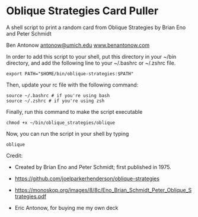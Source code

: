 Oblique Strategies Card Puller 
====================

A shell script to print a random card from Oblique Strategies by Brian Eno and Peter Schmidt

Ben Antonow antonow@umich.edu
www.benantonow.com



In order to add this script to your shell, put this directory in your ~/bin directory, and add the following line to your ~/.bashrc or ~/.zshrc file.

```
export PATH="$HOME/bin/oblique-strategies:$PATH"
```

Then, update your rc file with the following command:

```
source ~/.bashrc # if you're using bash
source ~/.zshrc # if you're using zsh
```

Finally, run this command to make the script executable

```
chmod +x ~/bin/oblique_strategies/oblique
```

Now, you can run the script in your shell by typing 

```
oblique
```

Credit:

* Created by Brian Eno and Peter Schmidt; first published in 1975.

* https://github.com/joelparkerhenderson/oblique-strategies

* https://monoskop.org/images/8/8c/Eno_Brian_Schmidt_Peter_Oblique_Strategies.pdf

* Eric Antonow, for buying me my own deck
